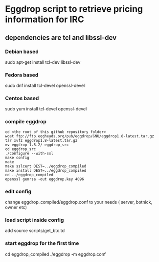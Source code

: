 # Eggdrop script to retrieve pricing information for IRC

## dependencies are tcl and libssl-dev

### Debian based
sudo apt-get install tcl-dev libssl-dev

### Fedora based
sudo dnf install tcl-devel openssl-devel

### Centos based
sudo yum install tcl-devel openssl-devel

### compile eggdrop 
```
cd <the root of this github repository folder>
wget ftp://ftp.eggheads.org/pub/eggdrop/GNU/eggdrop1.8-latest.tar.gz
tar xvfz eggdrop1.8-latest.tar.gz
mv eggdrop-1.8.2/ eggdrop_src
cd eggdrop_src
./configure --with-ssl
make config
make
make sslcert DEST=../eggdrop_compiled
make install DEST=../eggdrop_compiled
cd ../eggdrop_compiled
openssl genrsa -out eggdrop.key 4096
```


### edit config
change eggdrop_compiled/eggdrop.conf to your needs ( server, botnick, owner etc)

### load script inside config
add source scripts/get_btc.tcl

### start eggdrop for the first time
cd eggdrop_compiled
./eggdrop -m eggdrop.conf